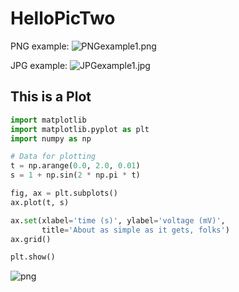 # HelloPicTwo



PNG example:
![PNGexample1.png](../attachment:PNGexample1.png)

JPG example:
![JPGexample1.jpg](../attachment:JPGexample1.jpg)

## This is a Plot

```python
import matplotlib
import matplotlib.pyplot as plt
import numpy as np

# Data for plotting
t = np.arange(0.0, 2.0, 0.01)
s = 1 + np.sin(2 * np.pi * t)

fig, ax = plt.subplots()
ax.plot(t, s)

ax.set(xlabel='time (s)', ylabel='voltage (mV)',
       title='About as simple as it gets, folks')
ax.grid()

plt.show()
```


![png](30_HelloPicTwo_files/output_3_0.png)


